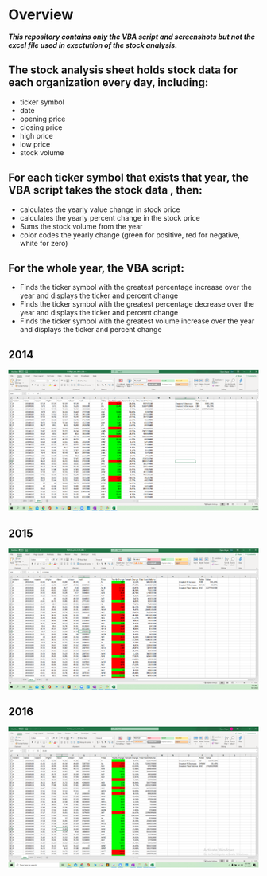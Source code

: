# Overview
***This repository contains only the VBA script and screenshots but not the excel file used in exectution of the stock analysis.***

## The stock analysis sheet holds stock data for each organization every day, including:
* ticker symbol
* date
* opening price
* closing price
* high price
* low price
* stock volume

## For each ticker symbol that exists that year, the VBA script takes the stock data , then:
* calculates the yearly value change in stock price
* calculates the yearly percent change in the stock price
* Sums the stock volume from the year
* color codes the yearly change (green for positive, red for negative, white for zero)

## For the whole year, the VBA script:
* Finds the ticker symbol with the greatest percentage increase over the year and displays the ticker and percent change
* Finds the ticker symbol with the greatest percentage decrease over the year and displays the ticker and percent change
* Finds the ticker symbol with the greatest volume increase over the year and displays the ticker and percent change

## 2014
![](images/2014.png)

## 2015
![](images/2015.png)

## 2016
![](images/2016.png)
